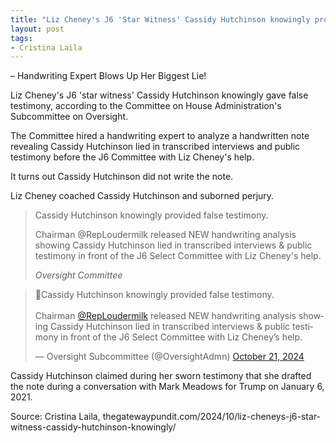```yaml
---
title: "Liz Cheney's J6 'Star Witness' Cassidy Hutchinson knowingly provided false testimony"
layout: post
tags:
- Cristina Laila
---
```


– Handwriting Expert Blows Up Her Biggest Lie!

Liz Cheney's J6 'star witness' Cassidy Hutchinson knowingly gave false testimony, according to the Committee on House Administration's Subcommittee on Oversight.

The Committee hired a handwriting expert to analyze a handwritten note revealing Cassidy Hutchinson lied in transcribed interviews and public testimony before the J6 Committee with Liz Cheney's help.

It turns out Cassidy Hutchinson did not write the note.

Liz Cheney coached Cassidy Hutchinson and suborned perjury.

> Cassidy Hutchinson knowingly provided false testimony.
>
> Chairman @RepLoudermilk released NEW handwriting analysis showing Cassidy Hutchinson lied in transcribed interviews & public testimony in front of the J6 Select Committee with Liz Cheney's help.
>
> <cite>Oversight Committee</cite>

<blockquote class="twitter-tweet"><p lang="en" dir="ltr">🧵Cassidy Hutchinson knowingly provided false testimony.<br /><br />Chairman <a href="https://twitter.com/RepLoudermilk?ref_src=twsrc%5Etfw">@RepLoudermilk</a> released NEW handwriting analysis showing Cassidy Hutchinson lied in transcribed interviews &amp; public testimony in front of the J6 Select Committee with Liz Cheney’s help.</p>&mdash; Oversight Subcommittee (@OversightAdmn) <a href="https://twitter.com/OversightAdmn/status/1848365494249906574?ref_src=twsrc%5Etfw">October 21, 2024</a></blockquote> <script async src="https://platform.twitter.com/widgets.js" charset="utf-8"></script>

Cassidy Hutchinson claimed during her sworn testimony that she drafted the note during a conversation with Mark Meadows for Trump on January 6, 2021.

Source: Cristina Laila, thegatewaypundit.com/2024/10/liz-cheneys-j6-star-witness-cassidy-hutchinson-knowingly/
